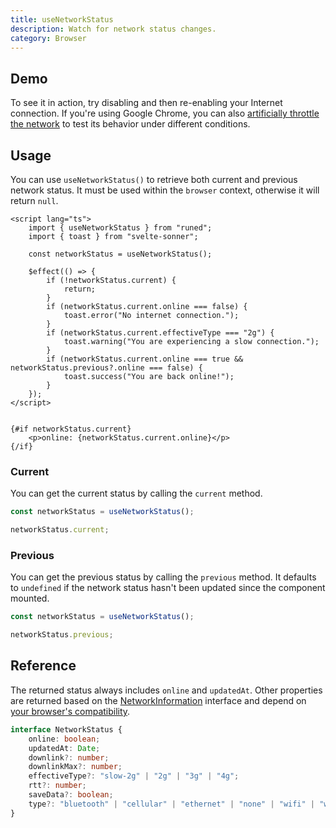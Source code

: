 ```yaml
---
title: useNetworkStatus
description: Watch for network status changes. 
category: Browser
---
```


<script>
import Demo from '$lib/components/demos/use-network-status.svelte';
import { Callout } from '$lib/components'
</script>

## Demo

To see it in action, try disabling and then re-enabling your Internet connection.
If you're using Google Chrome, you can also [artificially throttle the network](https://developer.chrome.com/docs/devtools/settings/throttling) to test its behavior under different conditions.

<Demo />

## Usage

You can use `useNetworkStatus()` to retrieve both current and previous network status.
It must be used within the `browser` context, otherwise it will return `null`.

```svelte
<script lang="ts">
	import { useNetworkStatus } from "runed";
	import { toast } from "svelte-sonner";

	const networkStatus = useNetworkStatus();

	$effect(() => {
		if (!networkStatus.current) {
			return;
		}
		if (networkStatus.current.online === false) {
			toast.error("No internet connection.");
		}
		if (networkStatus.current.effectiveType === "2g") {
			toast.warning("You are experiencing a slow connection.");
		}
		if (networkStatus.current.online === true && networkStatus.previous?.online === false) {
			toast.success("You are back online!");
		}
	});
</script>


{#if networkStatus.current}
    <p>online: {networkStatus.current.online}</p>
{/if}
```

### Current

You can get the current status by calling the `current` method.


```ts
const networkStatus = useNetworkStatus();

networkStatus.current;
```

### Previous

You can get the previous status by calling the `previous` method.
It defaults to `undefined` if the network status hasn't been updated since the component mounted.

```ts
const networkStatus = useNetworkStatus();

networkStatus.previous;
```

## Reference

The returned status always includes `online` and `updatedAt`.
Other properties are returned based on the [NetworkInformation](https://developer.mozilla.org/en-US/docs/Web/API/NetworkInformation#instance_properties) interface and depend on [your browser's compatibility](https://developer.mozilla.org/en-US/docs/Web/API/NetworkInformation#browser_compatibility).

```typescript
interface NetworkStatus {
	online: boolean;
	updatedAt: Date;
	downlink?: number;
	downlinkMax?: number;
	effectiveType?: "slow-2g" | "2g" | "3g" | "4g";
	rtt?: number;
	saveData?: boolean;
	type?: "bluetooth" | "cellular" | "ethernet" | "none" | "wifi" | "wimax" | "other" | "unknown";
}
```



